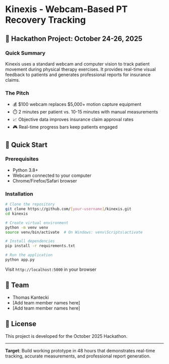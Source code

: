 # Kinexis - Webcam-Based PT Recovery Tracking

## 🎯 Hackathon Project: October 24-26, 2025

### Quick Summary
Kinexis uses a standard webcam and computer vision to track patient movement during physical therapy exercises. It provides real-time visual feedback to patients and generates professional reports for insurance claims.

### The Pitch
- 💰 $100 webcam replaces $5,000+ motion capture equipment
- ⏱️ 2 minutes per patient vs. 10-15 minutes with manual measurements
- 📈 Objective data improves insurance claim approval rates
- 🎮 Real-time progress bars keep patients engaged

## 🚀 Quick Start

### Prerequisites
- Python 3.8+
- Webcam connected to your computer
- Chrome/Firefox/Safari browser

### Installation

```bash
# Clone the repository
git clone https://github.com/[your-username]/kinexis.git
cd kinexis

# Create virtual environment
python -m venv venv
source venv/bin/activate  # On Windows: venv\Scripts\activate

# Install dependencies
pip install -r requirements.txt

# Run the application
python app.py
```

Visit `http://localhost:5000` in your browser

## 👥 Team

- Thomas Kantecki
- [Add team member names here]
- [Add team member names here]

## 📄 License

This project is developed for the October 2025 Hackathon.

---

**Target**: Build working prototype in 48 hours that demonstrates real-time tracking, accurate measurements, and professional report generation.